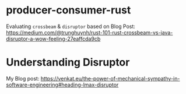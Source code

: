# producer-consumer-rust

Evaluating `crossbeam` & `disruptor` based on Blog Post: https://medium.com/@trunghuynh/rust-101-rust-crossbeam-vs-java-disruptor-a-wow-feeling-27eaffcda9cb

# Understanding Disruptor

My Blog post: https://venkat.eu/the-power-of-mechanical-sympathy-in-software-engineering#heading-lmax-disruptor